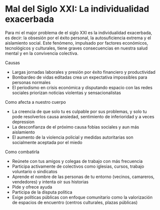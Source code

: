 # Mal del Siglo XXI: La individualidad exacerbada

Para mi el major problema de el siglo XXI es la individualidad exacerbada, es decir: la obsesión por el éxito personal, la autosuficiencia extrema y el aislamiento social.
Este fenómeno, impulsado por factores económicos, tecnológicos y culturales, tiene graves consecuencias en nuestra salud mental y en la convivencia colectiva.

Causas

- Largas jornadas laborales y presión por éxito financiero y productividad
- Bombardeo de vidas editadas crea un expectativa impossibles para personas normales
- El periodismo en crisis económica y disputando espacio con las redes sociales priorizan noticias violentas y sensacionalistas

Como afecta a nuestro cuerpo

- La creencia de que solo tu es culpable por sus problemas, y solo tu pode resolverlos causa ansiedad, sentimiento de inferioridad y a veces depression
- La desconfianza de el próximo causa fobias sociales y aun más aislamiento
- El aumento de la violencia policial y medidas autoritarias son socialmente aceptada por el miedo

Como combatirla

- Reúnete con tus amigos y colegas de trabajo con más frecuencia
- Participa activamente de colectivos como iglesias, cursos, trabajo voluntario o sindicatos
- Aprende el nombre de las personas de tu entorno (vecinos, camareros, vendedores) y intenta oír sus historias
- Pide y ofrece ayuda
- Participa de la disputa política
- Exige políticas públicas con enfoque comunitario como la valorización de espacios de encuentro (centros culturales, plazas públicas)
